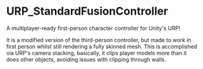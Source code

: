 # URP_StandardFusionController
A multiplayer-ready first-person character controller for Unity's URP!

It is a modified version of the third-person controller, but made to work in first person whilst still rendering a fully skinned mesh.
This is accomplished via URP's camera stacking, basically, it clips player models more than it does other objects, avoiding issues with clipping through walls.
